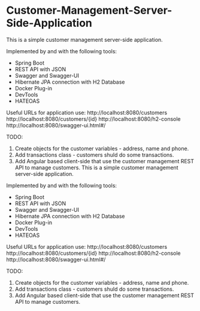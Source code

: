 # Customer-Management-Server-Side-Application

This is a simple customer management server-side application.

Implemented by and with the following tools:
 - Spring Boot 
 - REST API with JSON
 - Swagger and Swagger-UI
 - Hibernate JPA connection with H2 Database
 - Docker Plug-in
 - DevTools
 - HATEOAS

Useful URLs for application use:
	http://localhost:8080/customers
	http://localhost:8080/customers/{id}
	http://localhost:8080/h2-console
	http://localhost:8080/swagger-ui.html#/
	
	
	

TODO:
1. Create objects for the customer variables - address, name and phone.
2. Add transactions class - customers shuld do some transactions.
3. Add Angular based client-side that use the customer management REST API to manage customers.
This is a simple customer management server-side application.

Implemented by and with the following tools:
 - Spring Boot 
 - REST API with JSON
 - Swagger and Swagger-UI
 - Hibernate JPA connection with H2 Database
 - Docker Plug-in
 - DevTools
 - HATEOAS

Useful URLs for application use:
	http://localhost:8080/customers
	http://localhost:8080/customers/{id}
	http://localhost:8080/h2-console
	http://localhost:8080/swagger-ui.html#/
	
	
	

TODO:
1. Create objects for the customer variables - address, name and phone.
2. Add transactions class - customers shuld do some transactions.
3. Add Angular based client-side that use the customer management REST API to manage customers.
